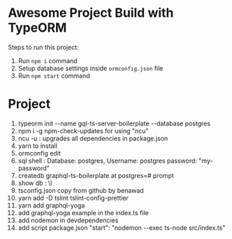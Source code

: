# Awesome Project Build with TypeORM
        
Steps to run this project:

1. Run `npm i` command
2. Setup database settings inside `ormconfig.json` file
3. Run `npm start` command

# Project

1. typeorm init --name gql-ts-server-boilerplate --database postgres
2. npm i -g npm-check-updates for using "ncu"
3. ncu -u : upgrades all dependencies in package.json
4. yarn to install
5. ormconfig edit
6. sql shell : Database: postgres, Username: postgres password: "my-password"
7. createdb graphql-ts-boilerplate at postgres=# prompt
8. show db : \l
9. tsconfig.json copy from github by benawad
10. yarn add -D tslint tslint-config-prettier
11. yarn add graphql-yoga
12. add graphql-yoga example in the index.ts file
13. add nodemon in devdependencies
14. add script package.json "start": "nodemon --exec ts-node src/index.ts"
   